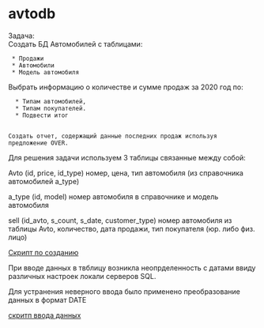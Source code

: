 # avtodb 
<p/>Задача:
	<br>Создать БД Автомобилей с таблицами:
	
	 * Продажи
	 * Автомобили
	 * Модель автомобиля
Выбрать информацию о количестве и сумме продаж за 2020 год по:


	  * Типам автомобилей,
	  * Типам покупателей.
  	  * Подвести итог
	  
	  
    Создать отчет, содержащий данные последних продаж используя предложение OVER. 
    
  
    
 Для решения задачи используем 3 таблицы связанные между собой:
 
 Avto (id, price, id_type) номер, цена, тип автомобиля (из справочника автомобилей a_type)
 
 
 a_type (id, model)  номер автомобиля в справочнике и модель автомобиля
 
 
 sell (id_avto, s_count, s_date, customer_type)  номер автомобиля из таблицы Avto, количество, дата продажи, тип покупателя (юр. либо физ. лицо)
 
 [Скрипт по созданию](https://github.com/DmitryIKos/avtodb/blob/main/create.sql)


При вводе данных в твблицу возникла неопрделенность с датами ввиду различных настроек локали серверов SQL.

Для устранения неверного ввода было применено преобразование данных в формат DATE

[скритп ввода данных](https://github.com/DmitryIKos/avtodb/blob/main/ins_data.sql)

